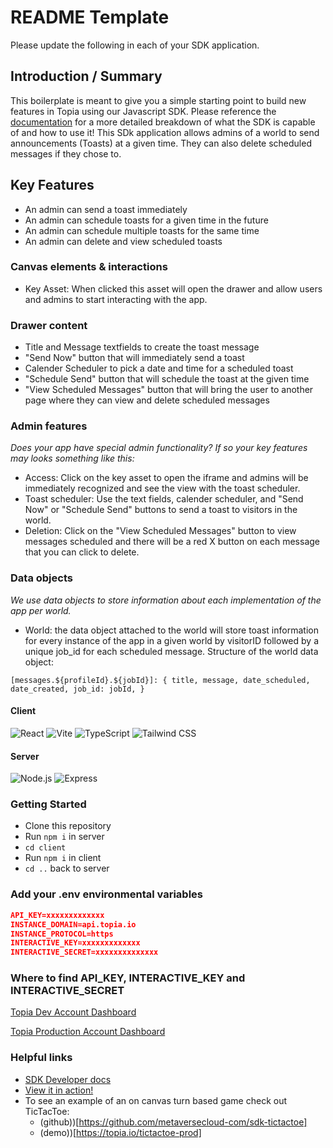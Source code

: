 # README Template

Please update the following in each of your SDK application.

## Introduction / Summary

This boilerplate is meant to give you a simple starting point to build new features in Topia using our Javascript SDK. Please reference the [documentation](https://metaversecloud-com.github.io/mc-sdk-js/index.html) for a more detailed breakdown of what the SDK is capable of and how to use it! This SDk application allows admins of a world to send announcements (Toasts) at a given time. They can also delete scheduled messages if they chose to.

## Key Features

- An admin can send a toast immediately
- An admin can schedule toasts for a given time in the future
- An admin can schedule multiple toasts for the same time
- An admin can delete and view scheduled toasts

### Canvas elements & interactions

- Key Asset: When clicked this asset will open the drawer and allow users and admins to start interacting with the app.

### Drawer content

- Title and Message textfields to create the toast message
- "Send Now" button that will immediately send a toast
- Calender Scheduler to pick a date and time for a scheduled toast
- "Schedule Send" button that will schedule the toast at the given time
- "View Scheduled Messages" button that will bring the user to another page where they can view and delete scheduled messages

### Admin features

_Does your app have special admin functionality? If so your key features may looks something like this:_

- Access: Click on the key asset to open the iframe and admins will be immediately recognized and see the view with the toast scheduler.
- Toast scheduler: Use the text fields, calender scheduler, and "Send Now" or "Schedule Send" buttons to send a toast to visitors in the world.
- Deletion: Click on the "View Scheduled Messages" button to view messages scheduled and there will be a red X button on each message that you can click to delete.

### Data objects

_We use data objects to store information about each implementation of the app per world._

- World: the data object attached to the world will store toast information for every instance of the app in a given world by visitorID followed by a unique job_id for each scheduled message.
Structure of the world data object:

`[messages.${profileId}.${jobId}]: {
                title,
                message,
                date_scheduled,
                date_created,
                job_id: jobId,
            }`

#### Client

![React](https://img.shields.io/badge/react-%2320232a.svg?style=for-the-badge&logo=react&logoColor=%2361DAFB)
![Vite](https://img.shields.io/badge/vite-%23646CFF.svg?style=for-the-badge&logo=vite&logoColor=white)
![TypeScript](https://img.shields.io/badge/typescript-%23007ACC.svg?style=for-the-badge&logo=typescript&logoColor=white)
![Tailwind CSS](https://img.shields.io/badge/tailwindcss-%2338B2AC.svg?style=for-the-badge&logo=tailwind-css&logoColor=white)

#### Server

![Node.js](https://img.shields.io/badge/node.js-%2343853D.svg?style=for-the-badge&logo=node.js&logoColor=white)
![Express](https://img.shields.io/badge/express-%23000000.svg?style=for-the-badge&logo=express&logoColor=white)

### Getting Started

- Clone this repository
- Run `npm i` in server
- `cd client`
- Run `npm i` in client
- `cd ..` back to server

### Add your .env environmental variables

```json
API_KEY=xxxxxxxxxxxxx
INSTANCE_DOMAIN=api.topia.io
INSTANCE_PROTOCOL=https
INTERACTIVE_KEY=xxxxxxxxxxxxx
INTERACTIVE_SECRET=xxxxxxxxxxxxxx
```

### Where to find API_KEY, INTERACTIVE_KEY and INTERACTIVE_SECRET

[Topia Dev Account Dashboard](https://dev.topia.io/t/dashboard/integrations)

[Topia Production Account Dashboard](https://topia.io/t/dashboard/integrations)

### Helpful links

- [SDK Developer docs](https://metaversecloud-com.github.io/mc-sdk-js/index.html)
- [View it in action!](topia.io/appname-prod)
- To see an example of an on canvas turn based game check out TicTacToe:
  - (github))[https://github.com/metaversecloud-com/sdk-tictactoe]
  - (demo))[https://topia.io/tictactoe-prod]
